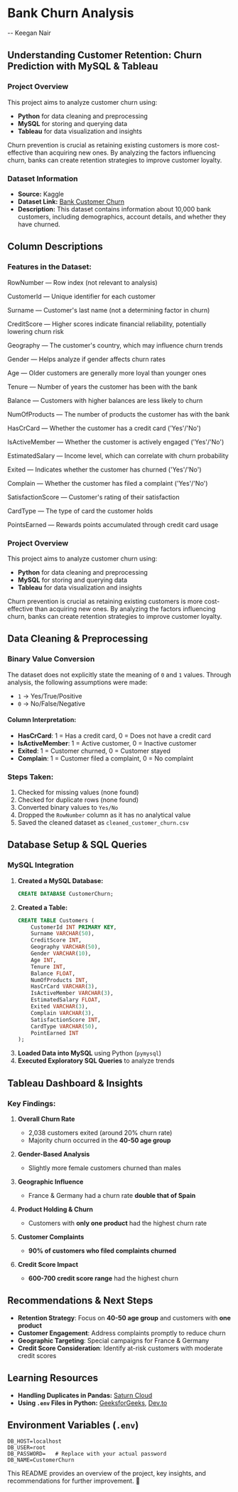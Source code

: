 # Bank Churn Analysis

-- Keegan Nair

## Understanding Customer Retention: Churn Prediction with MySQL & Tableau

### Project Overview
This project aims to analyze customer churn using:
- **Python** for data cleaning and preprocessing
- **MySQL** for storing and querying data
- **Tableau** for data visualization and insights

Churn prevention is crucial as retaining existing customers is more cost-effective than acquiring new ones. By analyzing the factors influencing churn, banks can create retention strategies to improve customer loyalty.

### Dataset Information
- **Source:** Kaggle
- **Dataset Link:** [Bank Customer Churn](https://www.kaggle.com/datasets/radheshyamkollipara/bank-customer-churn/data)
- **Description:** This dataset contains information about 10,000 bank customers, including demographics, account details, and whether they have churned.

## Column Descriptions

### Features in the Dataset:

RowNumber — Row index (not relevant to analysis)

CustomerId — Unique identifier for each customer

Surname — Customer's last name (not a determining factor in churn)

CreditScore — Higher scores indicate financial reliability, potentially lowering churn risk

Geography — The customer's country, which may influence churn trends

Gender — Helps analyze if gender affects churn rates

Age — Older customers are generally more loyal than younger ones

Tenure — Number of years the customer has been with the bank

Balance — Customers with higher balances are less likely to churn

NumOfProducts — The number of products the customer has with the bank

HasCrCard — Whether the customer has a credit card ('Yes'/'No')

IsActiveMember — Whether the customer is actively engaged ('Yes'/'No')

EstimatedSalary — Income level, which can correlate with churn probability

Exited — Indicates whether the customer has churned ('Yes'/'No')

Complain — Whether the customer has filed a complaint ('Yes'/'No')

SatisfactionScore — Customer's rating of their satisfaction

CardType — The type of card the customer holds

PointsEarned — Rewards points accumulated through credit card usage


### Project Overview
This project aims to analyze customer churn using:
- **Python** for data cleaning and preprocessing
- **MySQL** for storing and querying data
- **Tableau** for data visualization and insights

Churn prevention is crucial as retaining existing customers is more cost-effective than acquiring new ones. By analyzing the factors influencing churn, banks can create retention strategies to improve customer loyalty.

## Data Cleaning & Preprocessing
### Binary Value Conversion
The dataset does not explicitly state the meaning of `0` and `1` values. Through analysis, the following assumptions were made:
- `1` → Yes/True/Positive
- `0` → No/False/Negative

#### Column Interpretation:
- **HasCrCard**: 1 = Has a credit card, 0 = Does not have a credit card
- **IsActiveMember**: 1 = Active customer, 0 = Inactive customer
- **Exited**: 1 = Customer churned, 0 = Customer stayed
- **Complain**: 1 = Customer filed a complaint, 0 = No complaint

### Steps Taken:
1. Checked for missing values (none found)
2. Checked for duplicate rows (none found)
3. Converted binary values to `Yes/No`
4. Dropped the `RowNumber` column as it has no analytical value
5. Saved the cleaned dataset as `cleaned_customer_churn.csv`

## Database Setup & SQL Queries
### MySQL Integration
1. **Created a MySQL Database:**
   ```sql
   CREATE DATABASE CustomerChurn;
   ```
2. **Created a Table:**
   ```sql
   CREATE TABLE Customers (
       CustomerId INT PRIMARY KEY,
       Surname VARCHAR(50),
       CreditScore INT,
       Geography VARCHAR(50),
       Gender VARCHAR(10),
       Age INT,
       Tenure INT,
       Balance FLOAT,
       NumOfProducts INT,
       HasCrCard VARCHAR(3),
       IsActiveMember VARCHAR(3),
       EstimatedSalary FLOAT,
       Exited VARCHAR(3),
       Complain VARCHAR(3),
       SatisfactionScore INT,
       CardType VARCHAR(50),
       PointEarned INT
   );
   ```
3. **Loaded Data into MySQL** using Python (`pymysql`)
4. **Executed Exploratory SQL Queries** to analyze trends

## Tableau Dashboard & Insights
### Key Findings:
1. **Overall Churn Rate**
   - 2,038 customers exited (around 20% churn rate)
   - Majority churn occurred in the **40-50 age group**
   
2. **Gender-Based Analysis**
   - Slightly more female customers churned than males
   
3. **Geographic Influence**
   - France & Germany had a churn rate **double that of Spain**

4. **Product Holding & Churn**
   - Customers with **only one product** had the highest churn rate
   
5. **Customer Complaints**
   - **90% of customers who filed complaints churned**
   
6. **Credit Score Impact**
   - **600-700 credit score range** had the highest churn

## Recommendations & Next Steps
- **Retention Strategy**: Focus on **40-50 age group** and customers with **one product**
- **Customer Engagement**: Address complaints promptly to reduce churn
- **Geographic Targeting**: Special campaigns for France & Germany
- **Credit Score Consideration**: Identify at-risk customers with moderate credit scores

## Learning Resources
- **Handling Duplicates in Pandas:** [Saturn Cloud](https://saturncloud.io/blog/how-to-find-all-duplicate-rows-in-a-pandas-dataframe/)
- **Using `.env` Files in Python:** [GeeksforGeeks](https://www.geeksforgeeks.org/how-to-create-and-use-env-files-in-python/), [Dev.to](https://dev.to/jakewitcher/using-env-files-for-environment-variables-in-python-applications-55a1)

## Environment Variables (`.env`)
```
DB_HOST=localhost
DB_USER=root
DB_PASSWORD=   # Replace with your actual password
DB_NAME=CustomerChurn
```

This README provides an overview of the project, key insights, and recommendations for further improvement. 🚀

